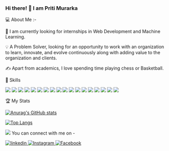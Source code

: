 ###                                                                 Hi there! 👋 I am Priti Murarka

💻 About Me :-


🔭  I am currently looking for internships in Web Development and Machine Learning.

💡  A Problem Solver,  looking for an opportunity to work with an organization to learn, innovate, and evolve continuously along with adding value to the organization and clients.

✍️  Apart from academics, I love spending time playing chess or Basketball.

🚀 Skills



<img src="https://img.shields.io/badge/C%2B%2B-00599C?style=for-the-badge&logo=c%2B%2B&logoColor=white" />  <img src="https://img.shields.io/badge/Python-FFD43B?style=for-the-badge&logo=python&logoColor=darkgreen" /> <img src="https://img.shields.io/badge/HTML-239120?style=for-the-badge&logo=html5&logoColor=white" />  <img src="https://img.shields.io/badge/CSS-239120?&style=for-the-badge&logo=css3&logoColor=white" />  <img src="https://img.shields.io/badge/JavaScript-323330?style=for-the-badge&logo=javascript&logoColor=F7DF1E" />  <img src="https://img.shields.io/badge/Java-ED8B00?style=for-the-badge&logo=java&logoColor=white" />  <img src="https://img.shields.io/badge/MySQL-00000F?style=for-the-badge&logo=mysql&logoColor=white" />  <img src="https://img.shields.io/badge/MongoDB-4EA94B?style=for-the-badge&logo=mongodb&logoColor=white" />  <img src="https://img.shields.io/badge/React-20232A?style=for-the-badge&logo=react&logoColor=61DAFB" />  <img src="https://img.shields.io/badge/AngularJS-E23237?style=for-the-badge&logo=angularjs&logoColor=white" />    <img src="https://img.shields.io/badge/Bootstrap-563D7C?style=for-the-badge&logo=bootstrap&logoColor=white" />  <img src="https://img.shields.io/badge/Django-092E20?style=for-the-badge&logo=django&logoColor=green" />  <img src="https://img.shields.io/badge/conda-342B029.svg?&style=for-the-badge&logo=anaconda&logoColor=white" />  <img src="https://img.shields.io/badge/Amazon_AWS-232F3E?style=for-the-badge&logo=amazon-aws&logoColor=white" />  <img src="https://img.shields.io/badge/Adobe%20XD-FF61F6?style=for-the-badge&logo=Adobe%20XD&logoColor=white" />  <img src="https://img.shields.io/badge/Canva-%2300C4CC.svg?&style=for-the-badge&logo=Canva&logoColor=white" />  <img src="https://img.shields.io/badge/R-276DC3?style=for-the-badge&logo=r&logoColor=white" />  <img src="https://img.shields.io/badge/PHP-777BB4?style=for-the-badge&logo=php&logoColor=white" />

🏆 My Stats

[![Anurag's GitHub stats](https://github-readme-stats.vercel.app/api?username=mpriti23&count_private=true&show_icons=true&theme=tokyonight)](https://github.com/anuraghazra/github-readme-stats) 

[![Top Langs](https://github-readme-stats.vercel.app/api/top-langs/?username=mpriti23&layout=compact&theme=tokyonight)](https://github.com/anuraghazra/github-readme-stats)

<img src="https://s4.gifyu.com/images/handshake.gif"/> You can connect with me on -

<div >
<a href="https://www.linkedin.com/in/priti-murarka-06537216a/" rel="nofollow noreferrer">
    <img src="https://img.shields.io/badge/LinkedIn-0077B5?style=for-the-badge&logo=linkedin&logoColor=white" alt="linkedin">
  </a>  <a href="https://www.instagram.com/pritiiii_23/" rel="nofollow noreferrer">
    <img src="https://img.shields.io/badge/Instagram-E4405F?style=for-the-badge&logo=instagram&logoColor=white" alt="Instagram">
  </a>  <a href="https://www.facebook.com/pritimurarka16/">
    <img src="https://img.shields.io/badge/Facebook-1877F2?style=for-the-badge&logo=facebook&logoColor=white" alt="Facebook">
  </a>
    </div>


<!-- ![image title](https://rushter.com/counter.svg)
 -->

